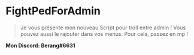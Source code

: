 # FightPedForAdmin

> Je vous présente mon nouveau Script pour troll entre admin !
> Vous pouvez aussi le rajouter dans vos menus. Pour cela, passez en mp !

**Mon Discord: Berang#6631**
